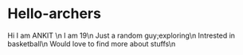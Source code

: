 # Hello-archers
Hi I am ANKIT \n
I am 19\n
Just a random guy;exploring\n
Intrested in basketball\n
Would love to find more about stuffs\n 
